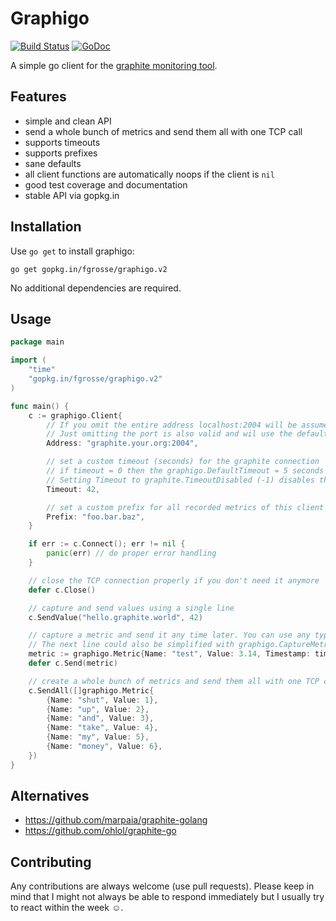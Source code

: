 Graphigo
========

[![Build Status](https://travis-ci.org/fgrosse/graphigo.svg?branch=master)](https://travis-ci.org/fgrosse/graphigo)
[![GoDoc](https://godoc.org/gopkg.in/fgrosse/graphigo.v2?status.svg)](https://godoc.org/gopkg.in/fgrosse/graphigo.v2)

A simple go client for the [graphite monitoring tool][1].

## Features

- simple and clean API
- send a whole bunch of metrics and send them all with one TCP call
- supports timeouts
- supports prefixes
- sane defaults
- all client functions are automatically noops if the client is `nil`
- good test coverage and documentation
- stable API via gopkg.in

## Installation

Use `go get` to install graphigo:
```
go get gopkg.in/fgrosse/graphigo.v2
```

No additional dependencies are required.

## Usage

```go
package main

import (
	"time"
	"gopkg.in/fgrosse/graphigo.v2"
)

func main() {
    c := graphigo.Client{
    	// If you omit the entire address localhost:2004 will be assumed
    	// Just omitting the port is also valid and wil use the default port
		Address: "graphite.your.org:2004",

		// set a custom timeout (seconds) for the graphite connection
		// if timeout = 0 then the graphigo.DefaultTimeout = 5 seconds is used
		// Setting Timeout to graphite.TimeoutDisabled (-1) disables the timeout
		Timeout: 42,

		// set a custom prefix for all recorded metrics of this client (optional)
		Prefix: "foo.bar.baz",
	}

	if err := c.Connect(); err != nil {
		panic(err) // do proper error handling
	}

	// close the TCP connection properly if you don't need it anymore
	defer c.Close()

	// capture and send values using a single line
	c.SendValue("hello.graphite.world", 42)

	// capture a metric and send it any time later. You can use any type as value
	// The next line could also be simplified with graphigo.CaptureMetric 
	metric := graphigo.Metric{Name: "test", Value: 3.14, Timestamp: time.Now()}
	defer c.Send(metric)

	// create a whole bunch of metrics and send them all with one TCP call
	c.SendAll([]graphigo.Metric{
		{Name: "shut", Value: 1},
		{Name: "up", Value: 2},
		{Name: "and", Value: 3},
		{Name: "take", Value: 4},
		{Name: "my", Value: 5},
		{Name: "money", Value: 6},
	})
}
```

## Alternatives

- https://github.com/marpaia/graphite-golang
- https://github.com/ohlol/graphite-go

## Contributing

Any contributions are always welcome (use pull requests).
Please keep in mind that I might not always be able to respond immediately but I usually try to react within the week ☺.

[1]: http://graphite.readthedocs.org/en/latest/overview.html
[2]: https://godoc.org/gopkg.in/fgrosse/graphigo.v2
